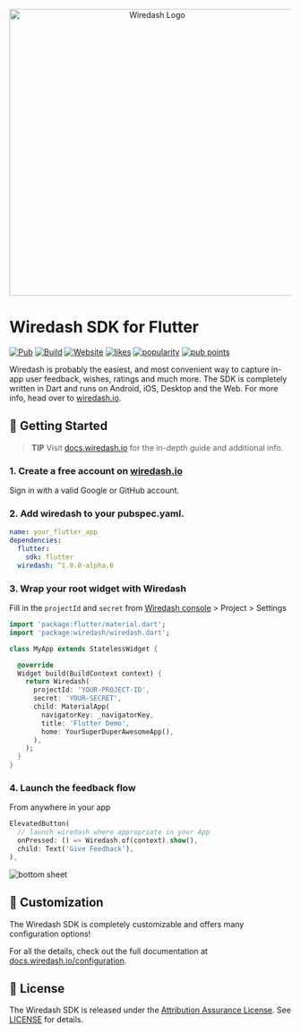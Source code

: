 <p align="center">  
<img src="https://raw.githubusercontent.com/wiredashio/wiredash-sdk/master/.github/logo.svg?sanitize=true" width="512px" alt="Wiredash Logo">
</p>

# Wiredash SDK for Flutter

[![Pub](https://img.shields.io/pub/v/wiredash.svg)](https://pub.dartlang.org/packages/wiredash)
[![Build](https://img.shields.io/github/workflow/status/wiredashio/wiredash-sdk/Static%20Analysis)](https://github.com/wiredashio/wiredash-sdk/actions)
[![Website](https://img.shields.io/badge/website-wiredash.io-blue.svg)](https://wiredash.io/)
[![likes](https://badges.bar/wiredash/likes)](https://pub.dev/packages/wiredash/score)
[![popularity](https://badges.bar/wiredash/popularity)](https://pub.dev/packages/wiredash/score)
[![pub points](https://badges.bar/wiredash/pub%20points)](https://pub.dev/packages/wiredash/score) 
  
Wiredash is probably the easiest, and most convenient way to capture in-app user feedback, wishes, ratings and much more. The SDK is completely written in Dart and runs on Android, iOS, Desktop and the Web. For more info, head over to [wiredash.io](https://wiredash.io). 
  
## 🚀 Getting Started

> **TIP**  Visit [docs.wiredash.io](https://docs.wiredash.io/guide/#integrating-wiredash-in-your-app) for the in-depth guide and additional info.

### 1. Create a free account on [wiredash.io](https://console.wiredash.io)

Sign in with a valid Google or GitHub account.

### 2. Add wiredash to your pubspec.yaml.

```yaml
name: your_flutter_app
dependencies:
  flutter:
    sdk: flutter
  wiredash: ^1.0.0-alpha.6
```

### 3. Wrap your root widget with Wiredash

Fill in the `projectId` and `secret` from [Wiredash console](https://console.wiredash.io) > Project > Settings

```dart
import 'package:flutter/material.dart';
import 'package:wiredash/wiredash.dart';

class MyApp extends StatelessWidget {

  @override
  Widget build(BuildContext context) {
    return Wiredash(
      projectId: 'YOUR-PROJECT-ID',
      secret: 'YOUR-SECRET',
      child: MaterialApp(
        navigatorKey: _navigatorKey,
        title: 'Flutter Demo',
        home: YourSuperDuperAwesomeApp(),
      ),
    );
  }
}
```

### 4. Launch the feedback flow

From anywhere in your app

```dart
ElevatedButton(
  // launch wiredash where appropriate in your App 
  onPressed: () => Wiredash.of(context).show(),
  child: Text('Give Feedback'),
),
```

![bottom sheet](https://deploy-preview-4--wiredash-docs.netlify.app/assets/img/wiredash-sample-app-side-by-side-start.09e3b5f2.png)

## 🎨 Customization

The Wiredash SDK is completely customizable and offers many configuration options!

For all the details, check out the full documentation at [docs.wiredash.io/configuration](https://docs.wiredash.io/configuration/).

## 📃 License  
  
The Wiredash SDK is released under the [Attribution Assurance License](https://opensource.org/licenses/AAL). See [LICENSE](https://github.com/wiredashio/wiredash-sdk/blob/master/LICENSE) for details.
